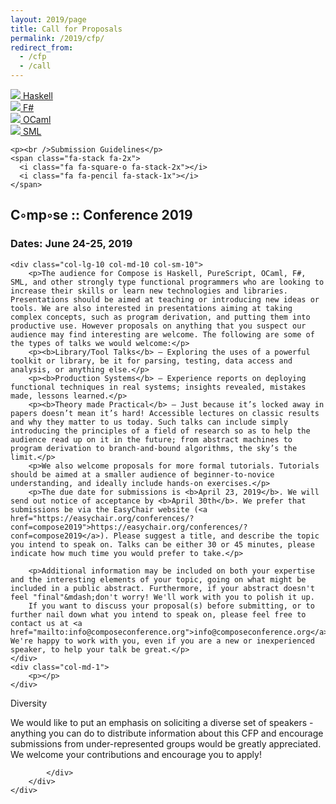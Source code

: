 ```yaml
---
layout: 2019/page
title: Call for Proposals
permalink: /2019/cfp/
redirect_from:
  - /cfp
  - /call
---
```


<div class="col-lg-4 col-md-4 col-sm-4 name">
    <div class="row">
        <div class="col-lg-3 col-md-3 col-sm-3 col-xs-3 logo">
            <a class="haskell" href="https://www.haskell.org">
            <img class="img-responsive" src="/assets/img/logos/haskell_color.png">
            Haskell
            </a>
        </div>
        <div class="col-lg-3 col-md-3 col-sm-3 col-xs-3 logo">
            <a class="fsharp" href="http://fsharp.org/">
            <img class="img-responsive" src="/assets/img/logos/fsharp_color.png">
            F#
            </a>
        </div>
        <div class="col-lg-3 col-md-3 col-sm-3 col-xs-3 logo">
            <a class="ocaml" href="https://ocaml.org/">
            <img class="img-responsive" src="/assets/img/logos/ocaml_color.png">
            OCaml
            </a>
        </div>
        <div class="col-lg-3 col-md-3 col-sm-3 col-xs-3 logo">
            <a class="sml" href="http://sml-family.org/">
            <img class="img-responsive" src="/assets/img/logos/sml_color.png">
            SML
            </a>
        </div>
    </div>

    <p><br />Submission Guidelines</p>
    <span class="fa-stack fa-2x">
      <i class="fa fa-square-o fa-stack-2x"></i>
      <i class="fa fa-pencil fa-stack-1x"></i>
    </span>
</div>

<div class="col-lg-8 col-md-8 col-sm-8 name-desc">
    <h2>C◦mp◦se :: Conference 2019</h2>
    <h3>Dates: June 24-25, 2019</h3>
    <div class="name-zig"></div>

    <div class="col-lg-10 col-md-10 col-sm-10">
        <p>The audience for Compose is Haskell, PureScript, OCaml, F#, SML, and other strongly type functional programmers who are looking to increase their skills or learn new technologies and libraries. Presentations should be aimed at teaching or introducing new ideas or tools. We are also interested in presentations aiming at taking complex concepts, such as program derivation, and putting them into productive use. However proposals on anything that you suspect our audience may find interesting are welcome. The following are some of the types of talks we would welcome:</p>
        <p><b>Library/Tool Talks</b> — Exploring the uses of a powerful toolkit or library, be it for parsing, testing, data access and analysis, or anything else.</p>
        <p><b>Production Systems</b> — Experience reports on deploying functional techniques in real systems; insights revealed, mistakes made, lessons learned.</p>
        <p><b>Theory made Practical</b> — Just because it’s locked away in papers doesn’t mean it’s hard! Accessible lectures on classic results and why they matter to us today. Such talks can include simply introducing the principles of a field of research so as to help the audience read up on it in the future; from abstract machines to program derivation to branch-and-bound algorithms, the sky’s the limit.</p>
        <p>We also welcome proposals for more formal tutorials. Tutorials should be aimed at a smaller audience of beginner-to-novice understanding, and ideally include hands-on exercises.</p>
        <p>The due date for submissions is <b>April 23, 2019</b>. We will send out notice of acceptance by <b>April 30th</b>. We prefer that submissions be via the EasyChair website (<a href="https://easychair.org/conferences/?conf=compose2019">https://easychair.org/conferences/?conf=compose2019</a>). Please suggest a title, and describe the topic you intend to speak on. Talks can be either 30 or 45 minutes, please indicate how much time you would prefer to take.</p>

        <p>Additional information may be included on both your expertise and the interesting elements of your topic, going on what might be included in a public abstract. Furthermore, if your abstract doesn't feel "final"&mdash;don't worry! We'll work with you to polish it up.
        If you want to discuss your proposal(s) before submitting, or to further nail down what you intend to speak on, please feel free to contact us at <a href="mailto:info@composeconference.org">info@composeconference.org</a>. We're happy to work with you, even if you are a new or inexperienced speaker, to help your talk be great.</p>
    </div>
    <div class="col-md-1">
        <p></p>
    </div>

</div>

<div id="diversity">
    <div class="container">
        <div class="row">
            <div class="col-lg-4 col-md-4 col-sm-4 name">
                <p>Diversity</p>
            </div>
            <div class="col-lg-8 col-md-8 col-sm-8 name-desc">
                <div class="col-md-9 col-md-9 col-sm-9">
                    <p>We would like to put an emphasis on soliciting a diverse set of speakers - anything you can do to distribute information about this CFP and encourage submissions from under-represented groups would be greatly appreciated. We welcome your contributions and encourage you to apply!</p>
                </div>
                <div class="col-md-1">
                    <p></p>
                </div>

            </div>
        </div>
    </div>
</div><!-- /diversity -->
